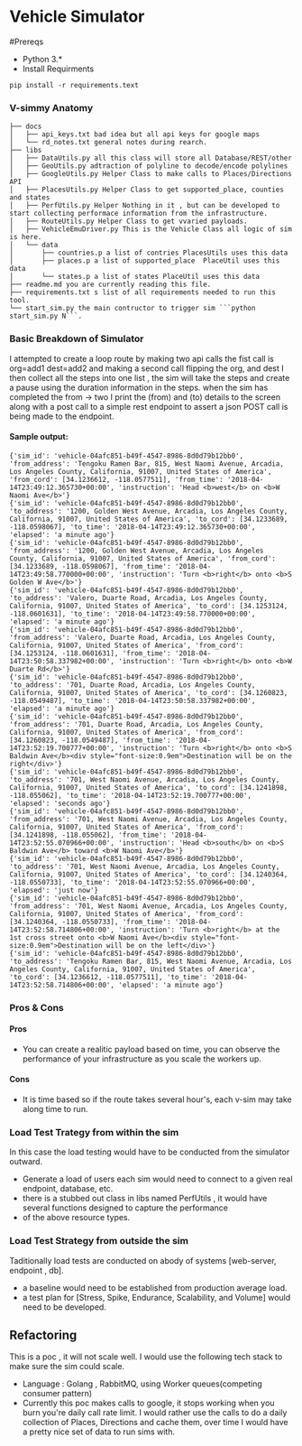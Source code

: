 # Vehicle Simulator

#Prereqs
- Python 3.*
- Install Requirments
```
pip install -r requirements.text
```


### V-simmy Anatomy
```
├── docs
│   ├── api_keys.txt bad idea but all api keys for google maps
│   └── rd_notes.txt general notes during rearch.
├── libs
│   ├── DataUtils.py all this class will store all Database/REST/other
│   ├── GeoUtils.py adtraction of polyline to decode/encode polylines
│   ├── GoogleUtils.py Helper Class to make calls to Places/Directions API
│   ├── PlacesUtils.py Helper Class to get supported_place, counties and states
│   ├── PerfUtils.py Helper Nothing in it , but can be developed to start collecting performace information from the infrastructure.
│   ├── RouteUtils.py Helper Class to get vvaried payloads.
│   ├── VehicleEmuDriver.py This is the Vehicle Class all logic of sim is here.
│   └── data
│       ├── countries.p a list of contries PlacesUtils uses this data
│       ├── places.p a list of supported_place  PlaceUtil uses this data
│       └── states.p a list of states PlaceUtil uses this data
├── readme.md you are currently reading this file.
├── requirements.txt s list of all requirements needed to run this tool.
└── start_sim.py the main contructor to trigger sim ```python start_sim.py N```.
```
### Basic  Breakdown of Simulator
I attempted to create a loop route by making two api calls
 the fist call is org=add1 dest=add2 and making a second call flipping the org, and dest I then collect all the steps into one list , the sim will take the steps and create a pause using the duration information in the steps. when the sim has completed the from -> two I print the (from) and (to) details to the screen along with a post call to a simple rest endpoint to assert a json POST call is being made to the endpoint.


 #### Sample output:
 ```
 {'sim_id': 'vehicle-04afc851-b49f-4547-8986-8d0d79b12bb0', 'from_address': 'Tengoku Ramen Bar, 815, West Naomi Avenue, Arcadia, Los Angeles County, California, 91007, United States of America', 'from_cord': [34.1236612, -118.0577511], 'from_time': '2018-04-14T23:49:12.365730+00:00', 'instruction': 'Head <b>west</b> on <b>W Naomi Ave</b>'}
{'sim_id': 'vehicle-04afc851-b49f-4547-8986-8d0d79b12bb0', 'to_address': '1200, Golden West Avenue, Arcadia, Los Angeles County, California, 91007, United States of America', 'to_cord': [34.1233689, -118.0598067], 'to_time': '2018-04-14T23:49:12.365730+00:00', 'elapsed': 'a minute ago'}
{'sim_id': 'vehicle-04afc851-b49f-4547-8986-8d0d79b12bb0', 'from_address': '1200, Golden West Avenue, Arcadia, Los Angeles County, California, 91007, United States of America', 'from_cord': [34.1233689, -118.0598067], 'from_time': '2018-04-14T23:49:58.770000+00:00', 'instruction': 'Turn <b>right</b> onto <b>S Golden W Ave</b>'}
{'sim_id': 'vehicle-04afc851-b49f-4547-8986-8d0d79b12bb0', 'to_address': 'Valero, Duarte Road, Arcadia, Los Angeles County, California, 91007, United States of America', 'to_cord': [34.1253124, -118.0601631], 'to_time': '2018-04-14T23:49:58.770000+00:00', 'elapsed': 'a minute ago'}
{'sim_id': 'vehicle-04afc851-b49f-4547-8986-8d0d79b12bb0', 'from_address': 'Valero, Duarte Road, Arcadia, Los Angeles County, California, 91007, United States of America', 'from_cord': [34.1253124, -118.0601631], 'from_time': '2018-04-14T23:50:58.337982+00:00', 'instruction': 'Turn <b>right</b> onto <b>W Duarte Rd</b>'}
{'sim_id': 'vehicle-04afc851-b49f-4547-8986-8d0d79b12bb0', 'to_address': '701, Duarte Road, Arcadia, Los Angeles County, California, 91007, United States of America', 'to_cord': [34.1260823, -118.0549487], 'to_time': '2018-04-14T23:50:58.337982+00:00', 'elapsed': 'a minute ago'}
{'sim_id': 'vehicle-04afc851-b49f-4547-8986-8d0d79b12bb0', 'from_address': '701, Duarte Road, Arcadia, Los Angeles County, California, 91007, United States of America', 'from_cord': [34.1260823, -118.0549487], 'from_time': '2018-04-14T23:52:19.700777+00:00', 'instruction': 'Turn <b>right</b> onto <b>S Baldwin Ave</b><div style="font-size:0.9em">Destination will be on the right</div>'}
{'sim_id': 'vehicle-04afc851-b49f-4547-8986-8d0d79b12bb0', 'to_address': '701, West Naomi Avenue, Arcadia, Los Angeles County, California, 91007, United States of America', 'to_cord': [34.1241898, -118.055062], 'to_time': '2018-04-14T23:52:19.700777+00:00', 'elapsed': 'seconds ago'}
{'sim_id': 'vehicle-04afc851-b49f-4547-8986-8d0d79b12bb0', 'from_address': '701, West Naomi Avenue, Arcadia, Los Angeles County, California, 91007, United States of America', 'from_cord': [34.1241898, -118.055062], 'from_time': '2018-04-14T23:52:55.070966+00:00', 'instruction': 'Head <b>south</b> on <b>S Baldwin Ave</b> toward <b>W Naomi Ave</b>'}
{'sim_id': 'vehicle-04afc851-b49f-4547-8986-8d0d79b12bb0', 'to_address': '701, West Naomi Avenue, Arcadia, Los Angeles County, California, 91007, United States of America', 'to_cord': [34.1240364, -118.0550733], 'to_time': '2018-04-14T23:52:55.070966+00:00', 'elapsed': 'just now'}
{'sim_id': 'vehicle-04afc851-b49f-4547-8986-8d0d79b12bb0', 'from_address': '701, West Naomi Avenue, Arcadia, Los Angeles County, California, 91007, United States of America', 'from_cord': [34.1240364, -118.0550733], 'from_time': '2018-04-14T23:52:58.714806+00:00', 'instruction': 'Turn <b>right</b> at the 1st cross street onto <b>W Naomi Ave</b><div style="font-size:0.9em">Destination will be on the left</div>'}
{'sim_id': 'vehicle-04afc851-b49f-4547-8986-8d0d79b12bb0', 'to_address': 'Tengoku Ramen Bar, 815, West Naomi Avenue, Arcadia, Los Angeles County, California, 91007, United States of America', 'to_cord': [34.1236612, -118.0577511], 'to_time': '2018-04-14T23:52:58.714806+00:00', 'elapsed': 'a minute ago'}
 ```

 ### Pros & Cons
 #### Pros
 * You can create a realitic payload based on time, you can observe the performance of your infrastructure as you scale the workers up.

#### Cons
* It is time based so if the route takes several hour's, each v-sim may take along time to run.



### Load Test Trategy from within the sim
In this case the load testing would have to be conducted from the simulator outward.
* Generate a load of users each sim would need to connect to a given real endpoint, database, etc.
* there is a stubbed out class in libs named PerfUtils , it would have several  functions designed to capture the performance
* of the above resource types.

### Load Test Strategy from outside the sim
Taditionally load tests are conducted on  abody of systems [web-server, endpoint , db].
* a baseline would need to be established from production average load.
* a test plan for [Stress, Spike, Endurance, Scalability, and Volume] would need to be developed.


## Refactoring
This is a poc , it will not scale well. I would use the following tech stack to
make sure the sim could scale.
* Language : Golang ,  RabbitMQ, using Worker queues(competing consumer pattern)
* Currently this poc makes calls  to google, it stops working when  you burn you're daily call rate limit. I would rather use the calls to do a daily collection of Places, Directions and cache them, over time I would have a pretty nice set of data to run sims with.

